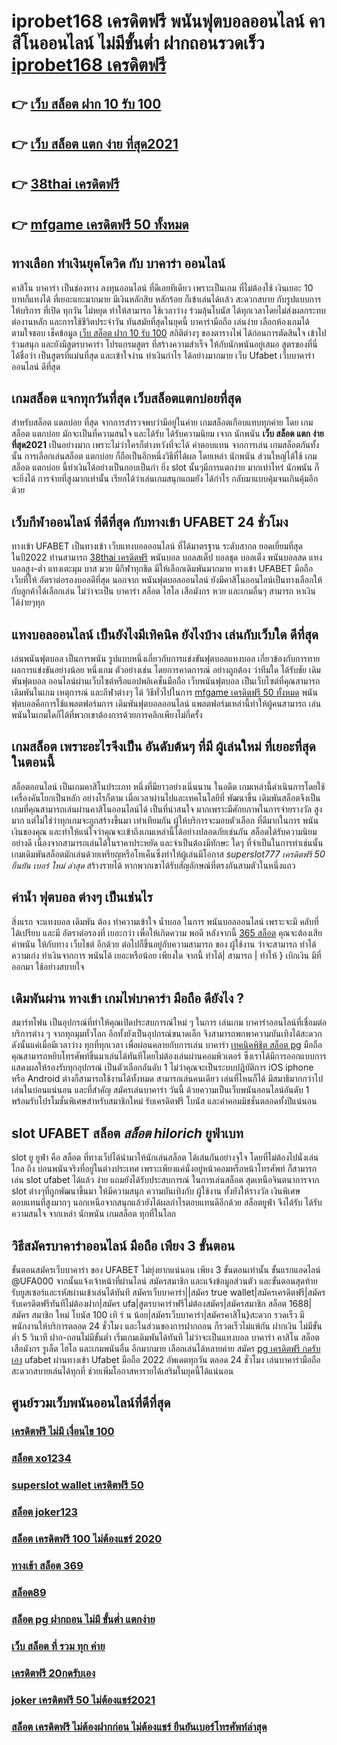 # iprobet168 เครดิตฟรี  พนันฟุตบอลออนไลน์  คาสิโนออนไลน์ ไม่มีขั้นต่ำ ฝากถอนรวดเร็ว [iprobet168 เครดิตฟรี](https://mabet.net/20-free-100/) 

## 👉 [เว็บ สล็อต ฝาก 10 รับ 100](https://mabet.net/20-free-100/)
## 👉 [เว็บ สล็อต แตก ง่าย ที่สุด2021](https://mabet.net/credit-free-50/)
## 👉 [38thai เครดิตฟรี](https://member.mabet.net/?action=login)
## 👉 [mfgame เครดิตฟรี 50 ทั้งหมด](https://member.mabet.net/?action=login)

## ทางเลือก ทำเงินยุคโควิด กับ บาคาร่า ออนไลน์ 

คาสิโน บาคาร่า เป็นช่องทาง  ลงทุนออนไลน์ ที่ดีเลยทีเดียว เพราะเป็นเกม ที่ไม่ต้องใช้ เงินเยอะ 10 บาทก็แทงได้ ที่เยอะแยะมากมาย มีเงินหลักสิบ หลักร้อย ก็เข้าเล่นได้เเล้ว สะดวกสบาย กับรูปแบบการให้บริการ ที่เปิด ทุกวัน ไม่หยุด ทำให้สามารถ ใช้เวลาว่าง  ร่วมลุ้นโบนัส  ได้ทุกเวลาโดยไม่ส่งผลกระทบ ต่องานหลัก และการใช้ชีวิตประจำวัน  ทันสมัยที่สุดในยุคนี้  บาคาร่ามือถือ เล่นง่าย เลือกห้องเกมได้ตามใจชอบ เช็คข้อมูล [เว็บ สล็อต ฝาก 10 รับ 100](https://mabet.net/credit-free-50/) สถิติต่างๆ ของตารางไพ่ ได้ก่อนการตัดสินใจ เข้าไปร่วมสนุก และยังมีสูตรบาคาร่า โปรแกรมสูตร  ที่สร้างความสำเร็จ ให้กับนักพนันอยู่เสมอ สูตรของที่นี่ ได้ชื่อว่า เป็นสูตรที่แม่นที่สุด และเข้าใจง่าน ทำเงินกำไร ได้อย่างมากมาย  เว็บ Ufabet  เว็บบาคาร่าออนไลน์ ดีที่สุด

##  เกมสล็อต แจกทุกวันที่สุด เว็บสล็อตแตกบ่อยที่สุด

สำหรับสล็อต  แตกบ่อย ที่สุด จากการสำรวจพบว่ามีอยู่ในค่าย เกมสล็อตเกือบแทบทุกค่าย โดย เกมสล็อต แตกบ่อย  มักจะเป็นที่ความสนใจ และได้รับ  ได้รับความนิยม เจาก นักพนัน **เว็บ สล็อต แตก ง่าย ที่สุด2021**  เป็นอย่างมาก  เพราะไม่ว่าใครก็ต่างหวังที่จะได้ ค่าตอบแทน จากการเล่น เกมสล็อตกันทั้งนั้น การเลือกเล่นสล็อต  แตกบ่อย  ก็ถือเป็นอีกหนึ่งวิธีที่ได้ผล โดยเหล่า นักพนัน  ส่วนใหญ่ได้ใช้ เกมสล็อต แตกบ่อย นี้ทำเงินได้อย่างเป็นกอบเป็นกำ ยิ่ง slot นั้นๆมีการแตกง่าย มากเท่าไหร่  นักพนัน  ก็จะยิ่งได้ การจ่ายที่สูงมากเท่านั้น เรียกได้ว่าเล่นเกมสนุกแถมยัง ได้กำไร  กลับมาแบบคุ้มจนเกินคุ้มอีกด้วย


##  เว็บกีฬาออนไลน์ ที่ดีที่สุด  กับทางเข้า UFABET 24 ชั่วโมง

ทางเข้า UFABET เป็นทางเข้า เว็บแทงบอลออนไลน์  ที่ได้มาตรฐาน ระดับสากล  ยอดเยี่ยมที่สุด ในปี2022 ท่านสามารถ [38thai เครดิตฟรี](https://member.mabet.net/?action=login)  พนันบอล  บอลสเต็ป บอลชุด บอลเต็ง พนันบอลสด แทงบอลสูง-ต่ำ แทงเตะมุม บาส มวย  มีกีฬาทุกชิด มีให้เลือกเดิมพันมากมาย  ทางเข้า UFABET มือถือ เว็บที่ให้ อัตราต่อรองบอลดีที่สุด นอกจาก พนันฟุตบอลออนไลน์ ยังมีคาสิโนออนไลน์เป็นทางเลือกให้กับลูกค้าได้เลือกเล่น ไม่ว่าจะเป็น บาคาร่า สล็อต ไฮโล เสือมังกร หวย และเกมอื่นๆ สามารถ หาเงิน ได้ง่ายๆทุก

##  แทงบอลออนไลน์  เป็นยังไงมีเทิคนิค  ยังไงบ้าง เล่นกับเว็บใด  ดีที่สุด

 เล่นพนันฟุตบอล เป็นการพนัน รูปแบบหนึ่งเกี่ยวกับการแข่งขันฟุตบอลแทงบอล เกี่ยวข้องกับการทาย ผลการแข่งขันอย่างน้อย หนึ่งเกม ตัวอย่างเช่น โดยการคาดการณ์ อย่างถูกต้อง ว่าทีมใด ได้รับชัย  เดิมพันฟุตบอล ออนไลน์ผ่านเว็บไซต์หรือแอปพลิเคชั่นมือถือ เว็บพนันฟุตบอล เป็นเว็บไซต์ที่คุณสามารถ เดิมพันในเกม เหตุการณ์ และกีฬาต่างๆ ได้ วิธีทั่วไปในการ [mfgame เครดิตฟรี 50 ทั้งหมด](https://mabet.net/register/) พนัน ฟุตบอลคือการใช้แพลตฟอร์มการ เดิมพันฟุตบอลออนไลน์ แพลตฟอร์มเหล่านี้ทำให้ผู้คนสามารถ เล่นพนันในเกมใดก็ได้ที่พวกเขาต้องการด้วยการคลิกเพียงไม่กี่ครั้ง 

##  เกมสล็อต เพราะอะไรจึงเป็น อันดับต้นๆ  ที่มี ผู้เล่นใหม่ ที่เยอะที่สุดในตอนนี้

 สล็อตออนไลน์ เป็นเกมคาสิโนประเภท หนึ่งที่มียาวอย่างเนิ่นนาน  ในอดีต เกมเหล่านี้ดำเนินการโดยใช้เครื่องคันโยกเป็นหลัก อย่างไรก็ตาม เมื่อเวลาผ่านไปและเทคโนโลยีที่ พัฒนาขึ้น  เดิมพันสล็อตจึงเป็นเกมที่คุณสามารถเล่นผ่านคาสิโนออนไลน์ได้ เป็นที่น่าสนใจ มากเพราะมีศักยภาพในการจ่ายรางวัล สูงมาก แต่ไม่ใช่ว่าทุกเกมจะถูกสร้างขึ้นมา เท่าเทียมกัน ผู้ให้บริการจะมอบตัวเลือก ที่ดีมากในการ พนัน เงินของคุณ และทำให้แน่ใจว่าคุณจะเข้าถึงเกมเหล่านี้ได้อย่างปลอดภัยเช่นกัน สล็อตได้รับความนิยม อย่างดี เนื่องจากสามารถเล่นได้ในราคาประหยัด และจำเป็นต้องมีทักษะ ใดๆ ที่จำเป็นในการทำเช่นนั้น เกมเดิมพันสล็อตมักเล่นด้วยเหรียญหรือโทเค็นซึ่งทำให้ผู้เล่นมีโอกาส *superslot777 เครดิตฟรี 50 ยืนยัน เบอร์ ใหม่ ล่าสุด* สร้างรายได้ หากพวกเขาได้รับสัญลักษณ์ที่ตรงกันสามตัวในหนึ่งแถว


##  ค่าน้ำ ฟุตบอล ต่างๆ  เป็นเช่นไร

 สิ่งแรก จะแทงบอล เดิมพัน  ต้อง  ทำความเข้าใจ   น้ำบอล  ในการ พนันบอลออนไลน์  เพราะจะมี คลับที่ได้เปรียบ และมี อัตราต่อรองที่ เยอะกว่า เพื่อให้เกิดความ พอดี  หลังจากนี้ [365 สล็อต](https://mabet.net/)  คุณจะต้องเสีย  ค่าพนัน  ให้กับทาง เว็บไชต์  อีกด้วย ต่อไปก็ขึ้นอยู่กับความสามารถ  ของ ผู้ใช้งาน ว่าจะสามารถ ทำได้ ความเก่ง ทำเงินจากการ  พนันได้ เยอะหรือน้อย เพียงใด  จากนี้ ทำได้| สามารถ | ทำให้ }  เบิกเงิน   มีที่  ออกมา  ใช้อย่างสบายใจ

## เดิมพันผ่าน ทางเข้า เกมไพ่บาคาร่า มือถือ ดียังไง ?

สมาร์ทโฟน เป็นอุปกรณ์ที่ทำให้คุณเปิดประสบการณ์ใหม่ ๆ ในการ เล่นเกม  บาคาร่าออนไลน์ที่เชื่อมต่อบริการต่าง ๆ จากทุกมุมทั่วโลก อีกทั้งยังเป็นอุปกรณ์ขนาดเล็ก จึงสามารถพกพาความบันเทิงได้สะดวกดังนั้นแค่เมื่อมีเวลาว่าง  ทุกที่ทุกเวลา เพื่อผ่อนคลายกับการเล่น บาคาร่า [เทคนิคพิชิต สล็อต pg](https://mabet.net/credit-free-50/) มือถือ คุณสามารถหยิบโทรศัพท์ขึ้นมาเล่นได้ทันทีโดยไม่ต้องเล่นผ่านคอมพิวเตอร์ ซึ่งเราได้มีการออกแบบการแสดงผลให้รองรับทุกอุปกรณ์  เป็นตัวเลือกอันดับ 1  ไม่ว่าคุณจะเป็นระบบปฏิบัติการ iOS iphone หรือ Android ต่างก็สามารถใช้งานได้ทั้งหมด สามารถเล่นคนเดียว เล่นที่ไหนก็ได้ มีสมาธิมากกว่าไปเล่นในบ่อนแน่นอน และที่สำคัญ สมัครเล่นบาคาร่า วันนี้ ด้วยความเป็นเว็บพนันออนไลน์อันดับ 1  พร้อมรับโปรโมชั่นพิเศษสำหรับสมาชิกใหม่ รับเครดิตฟรี โบนัส และค่าคอมมิชชั่นตลอดทั้งปีแน่นอน


##  slot UFABET สล็อต *สล็อต hilorich*   ยูฟ่าเบท

 slot ยู ยูฟ่า คือ สล็อต ที่ทางเว็ปได้นำมาให้นักเล่นสล็อต  ได้เล่นกันอย่างจุใจ โดยที่ไม่ต้องไปนั่งเล่นไกล ถึง บ่อนพนันจริงที่อยู่ในต่างประเทศ เพราะเพียงแค่นั่งอยู่หน้าคอมหรือหน้าโทรศัพท์ ก็สามารถ เล่น slot ufabet  ได้แล้ว  ง่าย  แถมยังได้รับประสบการณ์ ในการเล่นสล็อต สุดเหนือจินตนาการจาก slot ต่างๆที่ถูกพัฒนาขึ้นมา ให้มีความสนุก ความบันเทิงกับ ผู้ใช้งาน   ทั้งยังให้รางวัล เงินพิเศษตอบแทนที่สูงมากๆ นอกเหนือจากสนุกแล้วยังได้ผลกำไรตอบแทนดีอีกด้วย  สล็อตยูฟ่า จึงได้รับ ได้รับความสนใจ จากเหล่า นักพนัน  เกมสล็อต ทุกที่ในโลก


## วิธีสมัครบาคาร่าออนไลน์ มือถือ เพียง 3 ขั้นตอน

ขั้นตอนสมัครเว็บบาคาร่า ของ UFABET ไม่ยุ่งยากแน่นอน เพียง 3 ขั้นตอนเท่านั้น ขั้นแรกแอดไลน์ @UFA000 จากนั้นแจ้งเจ้าหน้าที่ผ่านไลน์ สมัครสมาชิก และแจ้งข้อมูลส่วนตัว และขั้นตอนสุดท้าย รับยูสเซอร์และรหัสผ่านเข้าเล่นได้ทันที สมัครเว็บบาคาร่า||สมัคร true wallet|สมัครเครดิตฟรี|สมัครรับเครดิตฟรีทันทีไม่ต้องฝาก|สมัคร ufa|สูตรบาคาร่าฟรีไม่ต้องสมัคร|สมัครสมาชิก สล็อต 1688|สมัคร สมาชิก ใหม่ โบนัส 100 เทิ ร์ น น้อย|สมัครเว็บบาคาร่า|สมัครคาสิโน}สะดวก รวดเร็ว มีพนักงานให้บริการตลอด 24 ชั่วโมง และในส่วนของการฝากถอน ก็รวดเร็วไม่แพ้กัน ฝากเงิน ไม่มีขั้นต่ำ 5 วินาที ฝาก-ถอนไม่มีขั้นต่ำ เริ่มเกมเดิมพันได้ทันที ไม่ว่าจะเป็นแทงบอล บาคาร่า คาสิโน สล็อต เสือมังกร รูเล็ต ไฮโล และเกมพนันอื่น อีกมากมาย เลือกเล่นได้หลายค่าย  สมัคร [pg เครดิตฟรี กดรับ เอง](https://bio.link/tisawago) ufabet ผ่านทางเข้า Ufabet มือถือ 2022 อัพเดตทุกวัน ตลอด 24 ชั่วโมง เล่นบาคาร่ามือถือ สะดวกสบายเล่นได้ทุกที่ ช่วยเพิ่มโอกาสหารายได้เสริมในยุคนี้ได้แน่นอน



## ศูนย์รวมเว็บพนันออนไลน์ที่ดีที่สุด

### [เครดิตฟรี ไม่มี เงื่อนไข 100](https://atom.io/themes/สมัครสมาชิก%20ฟรีเครดิต%20123plus%20สล็อต%20008%20สล็อต%20PG%2020รับ100%20เว็บตรง100%)
### [สล็อต xo1234](https://atom.io/themes/สมัครสมาชิก%20ฟรีเครดิต%20สล็อตpgแท้%20008%20สล็อต%20PG%2020รับ100%20เว็บตรง100%)
### [superslot wallet เครดิตฟรี 50](https://atom.io/themes/สมัครสมาชิก%20ฟรีเครดิต%20เครดิตฟรี%20สมัครแล้วรับเลย%20008%20สล็อต%20PG%2020รับ100%20เว็บตรง100%)
### [สล็อต joker123](https://atom.io/themes/สมัครสมาชิก%20ฟรีเครดิต%20777%20superslot%20เครดิตฟรี%2050%20008%20สล็อต%20PG%2020รับ100%20เว็บตรง100%)
### [สล็อต เครดิตฟรี 100 ไม่ต้องแชร์ 2020](https://atom.io/themes/สมัครสมาชิก%20ฟรีเครดิต%20lucabet%20เครดิตฟรี%20008%20สล็อต%20PG%2020รับ100%20เว็บตรง100%)
### [ทางเข้า สล็อต 369](https://atom.io/themes/สมัครสมาชิก%20ฟรีเครดิต%20สล็อต%20joker888%20008%20สล็อต%20PG%2020รับ100%20เว็บตรง100%)
### [สล็อต89](https://atom.io/themes/สมัครสมาชิก%20ฟรีเครดิต%20เครดิตฟรี%2030%20บาท%20ไม่ต้องแชร์%20008%20สล็อต%20PG%2020รับ100%20เว็บตรง100%)
### [สล็อต pg ฝากถอน ไม่มี ขั้นต่ำ แตกง่าย](https://atom.io/themes/สมัครสมาชิก%20ฟรีเครดิต%20สล็อต%20ค่าย%20jili%20008%20สล็อต%20PG%2020รับ100%20เว็บตรง100%)
### [เว็บ สล็อต ที่ รวม ทุก ค่าย](https://atom.io/themes/สมัครสมาชิก%20ฟรีเครดิต%20สล็อต%20ยืนยัน%20otp%20รับเครดิตฟรี%2050%20008%20สล็อต%20PG%2020รับ100%20เว็บตรง100%)
### [เครดิตฟรี 20กดรับเอง](https://atom.io/themes/สมัครสมาชิก%20ฟรีเครดิต%20444%20superslot%20เครดิตฟรี%2050%20008%20สล็อต%20PG%2020รับ100%20เว็บตรง100%)
### [joker เครดิตฟรี 50 ไม่ต้องแชร์2021](https://atom.io/themes/สมัครสมาชิก%20ฟรีเครดิต%20สล็อต%20texas%20008%20สล็อต%20PG%2020รับ100%20เว็บตรง100%)
### [สล็อต เครดิตฟรี ไม่ต้องฝากก่อน ไม่ต้องแชร์ ยืนยันเบอร์โทรศัพท์ล่าสุด](https://atom.io/themes/สมัครสมาชิก%20ฟรีเครดิต%20สล็อต666%20pg%20008%20สล็อต%20PG%2020รับ100%20เว็บตรง100%)
